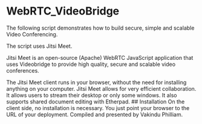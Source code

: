 # WebRTC_VideoBridge
 The following script demonstrates how to build secure, simple and scalable Video Conferencing. 
 
 The script uses Jitsi Meet. 
 
 Jitsi Meet is an open-source (Apache) WebRTC JavaScript application that uses Videobridge to provide high quality, secure and scalable video conferences. 
 
 The Jitsi Meet client runs in your browser, without the need for installing anything on your computer. Jitsi Meet allows for very efficient collaboration. It allows users to stream their desktop or only some windows. It also supports shared document editing with Etherpad. ## Installation On the client side, no installation is necessary. You just point your browser to the URL of your deployment.  Compiled and presented by Vakindu Philliam.
